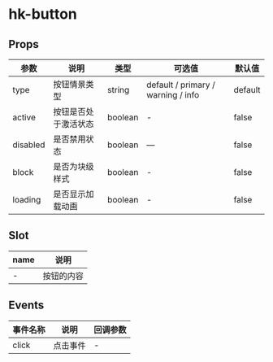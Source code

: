 # hk-button

## Props

| 参数 | 说明 | 类型 | 可选值 | 默认值 |
|--- | --- | --- | --- | --- |
| type | 按钮情景类型 | string | default / primary / warning / info | default |
| active | 按钮是否处于激活状态 | boolean | - | false |
| disabled | 是否禁用状态 |	boolean |	—	| false |
| block | 是否为块级样式 | boolean | - | false |
| loading | 是否显示加载动画 | boolean | - | false |

## Slot
| name | 说明|
| --- | --- |
| - | 按钮的内容 |

## Events
| 事件名称 | 说明 |	回调参数 |
|--- | --- | --- |
| click | 点击事件 | - |
